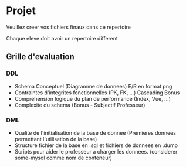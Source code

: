 # Projet

Veuillez creer vos fichiers finaux dans ce repertoire

Chaque eleve doit avoir un repertoire different

## Grille d'evaluation

### DDL
- Schema Conceptuel (Diagramme de donnees) E/R en format png
- Contraintes d'integrites fonctionnelles (PK, FK, ...) Cascading Bonus
- Comprehension logique du plan de performance (Index, Vue, ...)
- Complexite du schema (Bonus - Subjectif Professeur)

### DML
- Qualite de l'initialisation de la base de donnee (Premieres donnees permettant l'utilisation de la base)
- Structure fichier de la base en .sql et fichiers de donnees en .dump
- Scripts pour aider le professeur a charger les donnees. (considerer some-mysql comme nom de conteneur)



